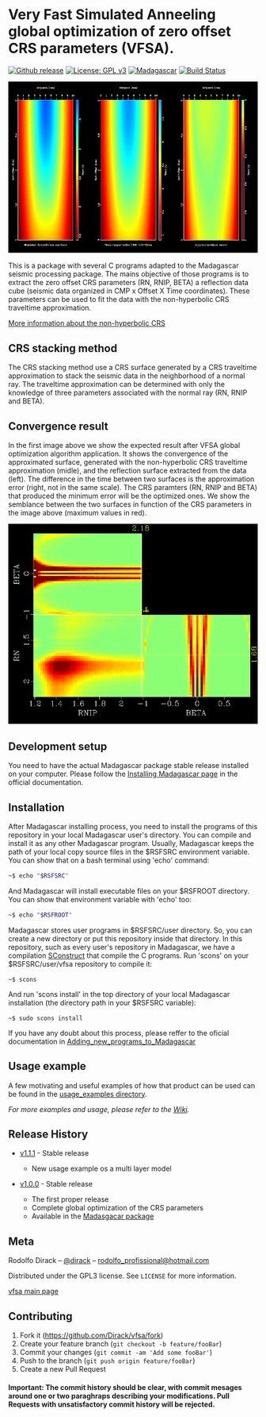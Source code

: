 # Very Fast Simulated Anneeling global optimization of zero offset CRS parameters (VFSA).

[![Github release](https://img.shields.io/github/v/release/Dirack/vfsa)](https://github.com/Dirack/vfsa/releases/latest) [![License: GPL v3](https://img.shields.io/badge/License-GPLv3-blue.svg)](https://www.gnu.org/licenses/gpl-3.0) [![Madagascar](https://img.shields.io/badge/Madagascar-v3.0-blue)](https://github.com/ahay/src/tree/master) [![Build Status](https://travis-ci.com/Dirack/vfsa.svg?branch=master)](https://travis-ci.com/Dirack/vfsa)

![Result of the convergence test](https://github.com/Dirack/vfsa/blob/master/images/surfaces.png)

This is a package with several C programs adapted to the Madagascar seismic processing package. The mains objective of
those programs is to extract the zero offset CRS parameters (RN, RNIP, BETA) 
a reflection data cube (seismic data organized in CMP x Offset X Time coordinates). 
These parameters can be used to fit the data with the non-hyperbolic CRS traveltime approximation.

[More information about the non-hyperbolic CRS](http://www.reproducibility.org/RSF/book/tccs/crs/paper_html/)

## CRS stacking method

The CRS stacking method use a CRS surface generated by a CRS traveltime approximation to stack the seismic data in the
neighborhood of a normal ray. The traveltime approximation can be determined with only the knowledge of three parameters
associated with the normal ray (RN, RNIP and BETA).

## Convergence result

In the first image above we show the expected result after VFSA global optimization algorithm application.
It shows the convergence of the approximated surface, generated with
the non-hyperbolic CRS traveltime approximation (midle), and the reflection surface extracted from the data (left).
The difference in the time between two surfaces is the approximation error (right, not in the same scale).
The CRS paramters (RN, RNIP and BETA)
that produced the minimum error will be the optimized ones. We show the semblance between the two surfaces in function of
the CRS parameters in the image above (maximum values in red).

![Result of the convergence test](https://github.com/Dirack/vfsa/blob/master/images/parametersCube.png)

## Development setup

You need to have the actual Madagascar package stable release installed on your computer. Please follow the
[Installing Madagascar page](http://www.ahay.org/wiki/Installation) in the official documentation.

## Installation

After Madagascar installing process, you need to install the programs of this repository in your local Madagascar user's
directory. You can compile and install it as any other Madagascar program. 
Usually, Madagascar keeps the path of your local copy source files in the $RSFSRC environment variable. You can
show that on a bash terminal using 'echo' command:

```sh
~$ echo "$RSFSRC"
```

And Madagascar will install executable files on your $RSFROOT directory. You can show that environment variable
with 'echo' too:

```sh
~$ echo "$RSFROOT"
```

Madagascar stores user programs in $RSFSRC/user directory. So, you can create a new directory or put this
repository inside that directory. In this repository, such as every user's repository in Madagascar, we have a compilation 
[SConstruct](https://github.com/Dirack/vfsa/blob/master/SConstruct) that compile the C programs.
Run 'scons' on your $RSFSRC/user/vfsa repository to compile it:

```shell
~$ scons
```

And run 'scons install' in the top directory of your local Madagascar installation 
(the directory path in your $RSFSRC variable):

```shell
~$ sudo scons install
```

If you have any doubt about this process, please reffer to the oficial documentation in 
[Adding_new_programs_to_Madagascar](http://www.ahay.org/wiki/Adding_new_programs_to_Madagascar)

## Usage example

A few motivating and useful examples of how that product can be used can be found in the 
[usage_examples directory](https://github.com/Dirack/vfsa/tree/master/usage_examples).

_For more examples and usage, please refer to the [Wiki](https://github.com/Dirack/vfsa/wiki)._

## Release History

* [v1.1.1](https://github.com/Dirack/vfsa/releases/tag/v1.1.1) - Stable release
   * New usage example os a multi layer model

* [v1.0.0](https://github.com/Dirack/vfsa/releases/tag/v1.0) - Stable release
    * The first proper release
    * Complete global optimization of the CRS parameters
    * Available in the [Madasgacar package](https://github.com/ahay/src/tree/master/user/dirack)

## Meta

Rodolfo Dirack – [@dirack](https://github.com/Dirack) – rodolfo_profissional@hotmail.com

Distributed under the GPL3 license. See ``LICENSE`` for more information.

[vfsa main page](https://github.com/Dirack/vfsa)

## Contributing

1. Fork it (<https://github.com/Dirack/vfsa/fork>)
2. Create your feature branch (`git checkout -b feature/fooBar`)
3. Commit your changes (`git commit -am 'Add some fooBar'`)
4. Push to the branch (`git push origin feature/fooBar`)
5. Create a new Pull Request

#### Important: The commit history should be clear, with commit mesages around one or two paraghraps describing your modifications. Pull Requests with unsatisfactory commit history will be rejected.
